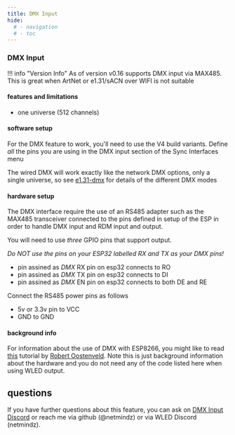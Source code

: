 ```yaml
---
title: DMX Input
hide:
  # - navigation
  # - toc
---
```


### DMX Input

!!! info "Version Info"
    As of version v0.16 supports DMX input via MAX485. This is great when ArtNet or e1.31/sACN over WIFI is not suitable 

#### features and limitations

* one universe (512 channels)
  

#### software setup

For the DMX feature to work, you'll need to use the V4 build variants. Define *all* the pins you are using in the DMX input section of the Sync Interfaces menu

The wired DMX will work exactly like the network DMX options, only a single universe, so see [e1.31-dmx](/interfaces/e1.31-dmx/) for details of the different DMX modes

#### hardware setup

The DMX interface require the use of an RS485 adapter such as the MAX485 transceiver connected to the pins defined in setup of the ESP in order to handle DMX input and RDM input and output.


You will need to use *three* GPIO pins that support output.

*Do NOT use the pins on your ESP32 labelled RX and TX as your DMX pins!*

* pin assined as *DMX* RX pin on esp32 connects to RO
* pin assined as *DMX* TX pin on esp32 connects to DI
* pin assined as *DMX* EN pin on esp32 connects to both DE and RE

Connect the RS485 power pins as follows

* 5v or 3.3v pin to VCC
* GND to GND

#### background info


For information about the use of DMX with ESP8266, you might like to read [this](https://robertoostenveld.nl/art-net-to-dmx512-with-esp8266/) tutorial by [Robert Oostenveld](https://robertoostenveld.nl/). Note this is just background information about the hardware and you do not need any of the code listed here when using WLED output.

## questions

If you have further questions about this feature, you can ask on [DMX Input Discord](https://discord.com/channels/473448917040758787/1097792072762798110) or reach me via github (@netmindz) or via WLED Discord (netmindz).

